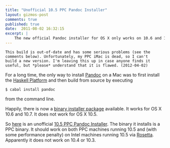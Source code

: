 ```yaml
---
title: "Unofficial 10.5 PPC Pandoc Installer"
layout: gizmos-post
comments: true
published: true
date:  2011-08-02 16:32:15
excerpt: |
    The new official Pandoc installer for OS X only works on 10.6 and 10.7. I've compiled an [unofficial installer](http://files.davidsanson.com/pandoc-1.8.2_ppc_installer.dmg) that works on 10.5.
---
```


    This build is out-of-date and has some serious problems (see the
    comments below). Unfortunately, my PPC iMac is dead, so I can't
    build a new version. I'm leaving this up in case anyone finds it
    useful, but *please* understand that it is flawed. (2012-04-02)

For a long time, the only way to install [Pandoc] on a Mac was to first install the [Haskell Platform] and then build from source by executing 

~~~ {.sh}
$ cabal install pandoc
~~~

from the command line.

Happily, there is now a [binary installer package] available. It works for OS X 10.6 and 10.7. It does not work for OS X 10.5.

So [here] is an unofficial [10.5 PPC Pandoc Installer]. The binary it installs is a PPC binary. It should work on both PPC machines running 10.5 and (with some performance penalty) on Intel machines running 10.5 via [Rosetta]. Apparently it does not work on 10.4 or 10.3.

[Pandoc]: http://johnmacfarlane.net/pandoc/

[Haskell Platform]: http://hackage.haskell.org/platform/

[binary installer package]: http://johnmacfarlane.net/pandoc/installing.html

[here]: http://files.davidsanson.com/pandoc-1.8.2_ppc_installer.dmg

[10.5 PPC Pandoc Installer]: http://files.davidsanson.com/pandoc-1.8.2_ppc_installer.dmg

[Rosetta]: http://en.wikipedia.org/wiki/Rosetta_(software)
